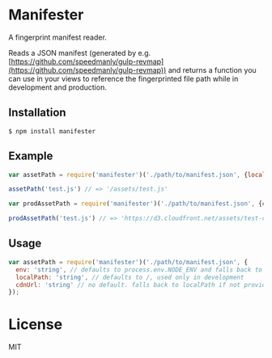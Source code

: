 # Manifester

A fingerprint manifest reader.

Reads a JSON manifest (generated by e.g. [https://github.com/speedmanly/gulp-revmap](https://github.com/speedmanly/gulp-revmap)) and returns a function you can use in your views to reference the fingerprinted file path while in development and production.

## Installation

```
$ npm install manifester
```

## Example

```js
var assetPath = require('manifester')('./path/to/manifest.json', {localPath: '/assets'});

assetPath('test.js') // => '/assets/test.js'

var prodAssetPath = require('manifester')('./path/to/manifest.json', {cdnUrl: 'https://d3.cloudfront.net/assets', env: 'production'});

prodAssetPath('test.js') // => 'https://d3.cloudfront.net/assets/test-c27904c624.js'
```

## Usage

```js
var assetPath = require('manifester')('./path/to/manifest.json', {
  env: 'string', // defaults to process.env.NODE_ENV and falls back to 'development'
  localPath: 'string', // defaults to /, used only in development
  cdnUrl: 'string' // no default. falls back to localPath if not provided.
});
```

# License

  MIT
